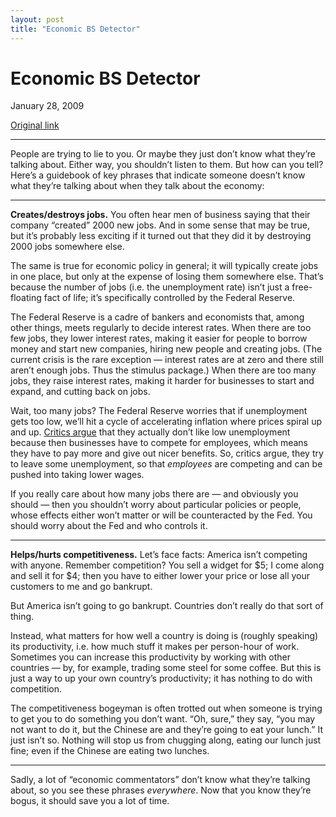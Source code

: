 ```yaml
---
layout: post
title: "Economic BS Detector"
---
```

Economic BS Detector
====================

January 28, 2009

[Original link](http://www.aaronsw.com/weblog/economicbs)

* * * * *

People are trying to lie to you. Or maybe they just don’t know what
they’re talking about. Either way, you shouldn’t listen to them. But how
can you tell? Here’s a guidebook of key phrases that indicate someone
doesn’t know what they’re talking about when they talk about the
economy:

* * * * *

**Creates/destroys jobs.** You often hear men of business saying that
their company “created” 2000 new jobs. And in some sense that may be
true, but it’s probably less exciting if it turned out that they did it
by destroying 2000 jobs somewhere else.

The same is true for economic policy in general; it will typically
create jobs in one place, but only at the expense of losing them
somewhere else. That’s because the number of jobs (i.e. the unemployment
rate) isn’t just a free-floating fact of life; it’s specifically
controlled by the Federal Reserve.

The Federal Reserve is a cadre of bankers and economists that, among
other things, meets regularly to decide interest rates. When there are
too few jobs, they lower interest rates, making it easier for people to
borrow money and start new companies, hiring new people and creating
jobs. (The current crisis is the rare exception — interest rates are at
zero and there still aren’t enough jobs. Thus the stimulus package.)
When there are too many jobs, they raise interest rates, making it
harder for businesses to start and expand, and cutting back on jobs.

Wait, too many jobs? The Federal Reserve worries that if unemployment
gets too low, we’ll hit a cycle of accelerating inflation where prices
spiral up and up. [Critics
argue](http://www.aaronsw.com/weblog/predatorstate) that they actually
don’t like low unemployment because then businesses have to compete for
employees, which means they have to pay more and give out nicer
benefits. So, critics argue, they try to leave some unemployment, so
that *employees* are competing and can be pushed into taking lower
wages.

If you really care about how many jobs there are — and obviously you
should — then you shouldn’t worry about particular policies or people,
whose effects either won’t matter or will be counteracted by the Fed.
You should worry about the Fed and who controls it.

* * * * *

**Helps/hurts competitiveness.** Let’s face facts: America isn’t
competing with anyone. Remember competition? You sell a widget for \$5;
I come along and sell it for \$4; then you have to either lower your
price or lose all your customers to me and go bankrupt.

But America isn’t going to go bankrupt. Countries don’t really do that
sort of thing.

Instead, what matters for how well a country is doing is (roughly
speaking) its productivity, i.e. how much stuff it makes per person-hour
of work. Sometimes you can increase this productivity by working with
other countries — by, for example, trading some steel for some coffee.
But this is just a way to up your own country’s productivity; it has
nothing to do with competition.

The competitiveness bogeyman is often trotted out when someone is trying
to get you to do something you don’t want. “Oh, sure,” they say, “you
may not want to do it, but the Chinese are and they’re going to eat your
lunch.” It just isn’t so. Nothing will stop us from chugging along,
eating our lunch just fine; even if the Chinese are eating two lunches.

* * * * *

Sadly, a lot of “economic commentators” don’t know what they’re talking
about, so you see these phrases *everywhere*. Now that you know they’re
bogus, it should save you a lot of time.
